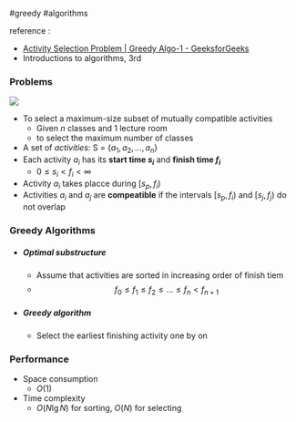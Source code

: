 #greedy #algorithms 

reference : 
- [Activity Selection Problem | Greedy Algo-1 - GeeksforGeeks](https://www.geeksforgeeks.org/activity-selection-problem-greedy-algo-1/?ref=gcse_outind)
- Introductions to algorithms, 3rd

### Problems
![](https://media.geeksforgeeks.org/wp-content/uploads/20240716144640/Activity-Selection-Problem-0.webp)
- To select a maximum-size subset of mutually compatible activities
	- Given *n* classes and 1 lecture room
	- to select the maximum number of classes
- A set of _activities_: S = {$a_1, a_2, ..., a_n$}
- Each activity $a_i$ has its **start time $s_i$** and **finish time $f_i$**
	- $0\leq s_i < f_i < \infty$
- Activity $a_i$ takes placce during \[$s_p,f_i$)
- Activities $a_i$ and $a_j$ are **compeatible** if the intervals \[$s_p,f_i$) and \[$s_j,f_j$) do not overlap

### Greedy Algorithms
- ##### Optimal substructure
	- Assume that activities are sorted in increasing order of finish tiem
	- $$f_0\leq f_1\leq f_2\leq ... \leq f_n < f_{n+1}$$
- ##### Greedy algorithm
	- Select the earliest finishing activity one by on

### Performance
- Space consumption
	- $O(1)$
- Time complexity
	- $O(N \lg N)$ for sorting, $O(N)$ for selecting                                                                                                  